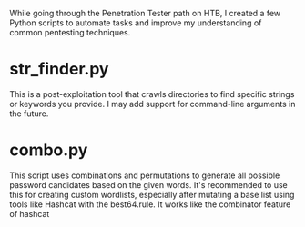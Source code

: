 While going through the Penetration Tester path on HTB, I created a few Python scripts to automate tasks and improve my understanding of common pentesting techniques.

# **str_finder.py**
This is a post-exploitation tool that crawls directories to find specific strings or keywords you provide. I may add support for command-line arguments in the future.

# **combo.py**
This script uses combinations and permutations to generate all possible password candidates based on the given words. It's recommended to use this for creating custom wordlists, especially after mutating a base list using tools like Hashcat with the best64.rule. It works like the combinator feature of hashcat
